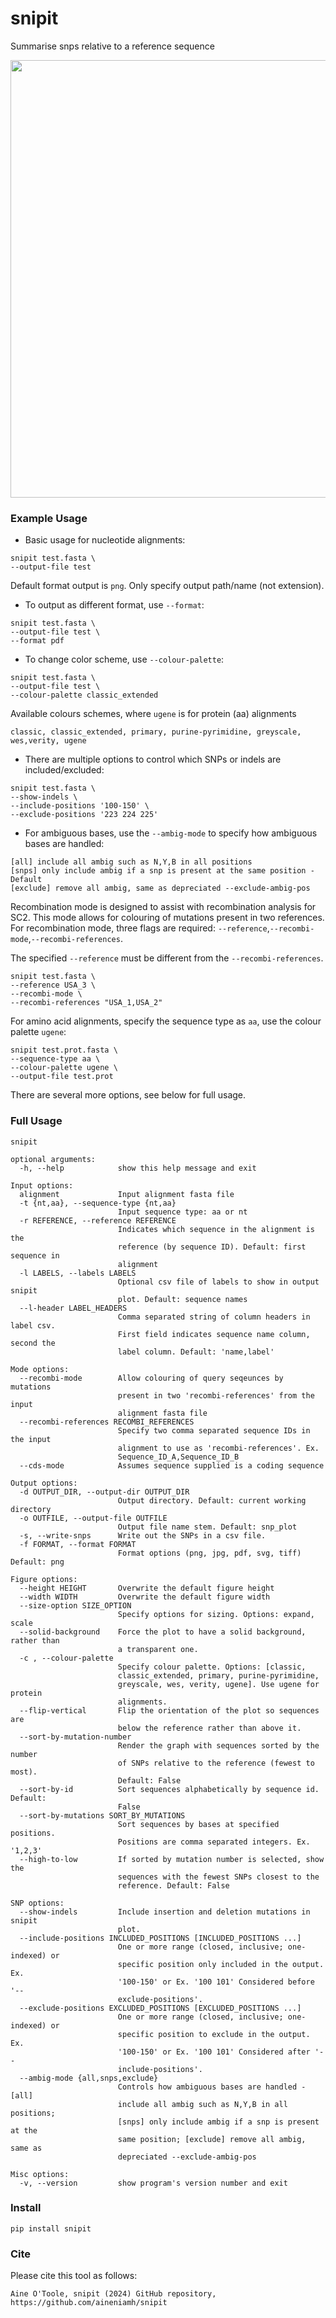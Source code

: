 # snipit
Summarise snps relative to a reference sequence

<img src="./docs/genome_graph.png" width="700">

### Example Usage

- Basic usage for nucleotide alignments:
```
snipit test.fasta \
--output-file test
```
Default format output is `png`. Only specify output path/name (not extension).

- To output as different format, use `--format`:
```
snipit test.fasta \
--output-file test \
--format pdf
```

- To change color scheme, use `--colour-palette`:
```
snipit test.fasta \
--output-file test \
--colour-palette classic_extended
```

Available colours schemes, where `ugene` is for protein (aa) alignments
```
classic, classic_extended, primary, purine-pyrimidine, greyscale, wes,verity, ugene
```

- There are multiple options to control which SNPs or indels are included/excluded: 
```
snipit test.fasta \
--show-indels \
--include-positions '100-150' \
--exclude-positions '223 224 225'
```

- For ambiguous bases, use the `--ambig-mode` to specify how ambiguous bases are handled:
```
[all] include all ambig such as N,Y,B in all positions
[snps] only include ambig if a snp is present at the same position - Default 
[exclude] remove all ambig, same as depreciated --exclude-ambig-pos
```

 Recombination mode is designed to assist with recombination analysis for SC2. This mode allows for colouring of mutations present in two references. For recombination mode, three flags are required: `--reference`,`--recombi-mode`,`--recombi-references`.

The specified `--reference` must be different from the `--recombi-references`.
```
snipit test.fasta \
--reference USA_3 \
--recombi-mode \
--recombi-references "USA_1,USA_2"
```

For amino acid alignments, specify the sequence type as `aa`, use the colour palette `ugene`:
```
snipit test.prot.fasta \
--sequence-type aa \
--colour-palette ugene \
--output-file test.prot
```

There are several more options, see below for full usage.

### Full Usage
```
snipit

optional arguments:
  -h, --help            show this help message and exit

Input options:
  alignment             Input alignment fasta file
  -t {nt,aa}, --sequence-type {nt,aa}
                        Input sequence type: aa or nt
  -r REFERENCE, --reference REFERENCE
                        Indicates which sequence in the alignment is the
                        reference (by sequence ID). Default: first sequence in
                        alignment
  -l LABELS, --labels LABELS
                        Optional csv file of labels to show in output snipit
                        plot. Default: sequence names
  --l-header LABEL_HEADERS
                        Comma separated string of column headers in label csv.
                        First field indicates sequence name column, second the
                        label column. Default: 'name,label'

Mode options:
  --recombi-mode        Allow colouring of query seqeunces by mutations
                        present in two 'recombi-references' from the input
                        alignment fasta file
  --recombi-references RECOMBI_REFERENCES
                        Specify two comma separated sequence IDs in the input
                        alignment to use as 'recombi-references'. Ex.
                        Sequence_ID_A,Sequence_ID_B
  --cds-mode            Assumes sequence supplied is a coding sequence

Output options:
  -d OUTPUT_DIR, --output-dir OUTPUT_DIR
                        Output directory. Default: current working directory
  -o OUTFILE, --output-file OUTFILE
                        Output file name stem. Default: snp_plot
  -s, --write-snps      Write out the SNPs in a csv file.
  -f FORMAT, --format FORMAT
                        Format options (png, jpg, pdf, svg, tiff) Default: png

Figure options:
  --height HEIGHT       Overwrite the default figure height
  --width WIDTH         Overwrite the default figure width
  --size-option SIZE_OPTION
                        Specify options for sizing. Options: expand, scale
  --solid-background    Force the plot to have a solid background, rather than
                        a transparent one.
  -c , --colour-palette 
                        Specify colour palette. Options: [classic,
                        classic_extended, primary, purine-pyrimidine,
                        greyscale, wes, verity, ugene]. Use ugene for protein
                        alignments.
  --flip-vertical       Flip the orientation of the plot so sequences are
                        below the reference rather than above it.
  --sort-by-mutation-number
                        Render the graph with sequences sorted by the number
                        of SNPs relative to the reference (fewest to most).
                        Default: False
  --sort-by-id          Sort sequences alphabetically by sequence id. Default:
                        False
  --sort-by-mutations SORT_BY_MUTATIONS
                        Sort sequences by bases at specified positions.
                        Positions are comma separated integers. Ex. '1,2,3'
  --high-to-low         If sorted by mutation number is selected, show the
                        sequences with the fewest SNPs closest to the
                        reference. Default: False

SNP options:
  --show-indels         Include insertion and deletion mutations in snipit
                        plot.
  --include-positions INCLUDED_POSITIONS [INCLUDED_POSITIONS ...]
                        One or more range (closed, inclusive; one-indexed) or
                        specific position only included in the output. Ex.
                        '100-150' or Ex. '100 101' Considered before '--
                        exclude-positions'.
  --exclude-positions EXCLUDED_POSITIONS [EXCLUDED_POSITIONS ...]
                        One or more range (closed, inclusive; one-indexed) or
                        specific position to exclude in the output. Ex.
                        '100-150' or Ex. '100 101' Considered after '--
                        include-positions'.
  --ambig-mode {all,snps,exclude}
                        Controls how ambiguous bases are handled - [all]
                        include all ambig such as N,Y,B in all positions;
                        [snps] only include ambig if a snp is present at the
                        same position; [exclude] remove all ambig, same as
                        depreciated --exclude-ambig-pos

Misc options:
  -v, --version         show program's version number and exit
```

### Install

```
pip install snipit
```

### Cite

Please cite this tool as follows:
```
Aine O'Toole, snipit (2024) GitHub repository, https://github.com/aineniamh/snipit
```
